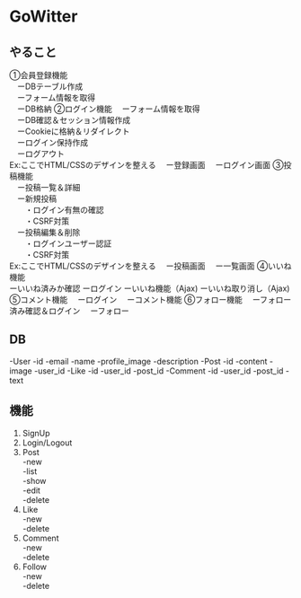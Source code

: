 # GoWitter

## やること
①会員登録機能  
　ーDBテーブル作成  
　ーフォーム情報を取得  
　ーDB格納
②ログイン機能
　ーフォーム情報を取得  
　ーDB確認＆セッション情報作成  
　ーCookieに格納＆リダイレクト  
　ーログイン保持作成  
　ーログアウト  
Ex:ここでHTML/CSSのデザインを整える
　ー登録画面
　ーログイン画面
③投稿機能  
　ー投稿一覧＆詳細  
　ー新規投稿  
　　・ログイン有無の確認  
　　・CSRF対策  
　ー投稿編集＆削除  
　　・ログインユーザー認証  
　　・CSRF対策  
Ex:ここでHTML/CSSのデザインを整える
　ー投稿画面
　ー一覧画面
④いいね機能  
  ーいいね済みか確認
  ーログイン
  ーいいね機能（Ajax)
  ーいいね取り消し（Ajax)
⑤コメント機能
　ーログイン
　ーコメント機能
⑥フォロー機能
　ーフォロー済み確認＆ログイン
　ーフォロー

## DB
-User
 -id
 -email
 -name
 -profile_image
 -description
-Post
 -id
 -content
 -image
 -user_id
-Like
 -id
 -user_id
 -post_id
-Comment
 -id
 -user_id
 -post_id
 -text

## 機能
1. SignUp  
2. Login/Logout  
3. Post  
   -new   
   -list  
   -show  
   -edit  
   -delete  
4. Like  
   -new  
   -delete  
5. Comment  
   -new  
   -delete  
6. Follow  
   -new  
   -delete  
   
   
